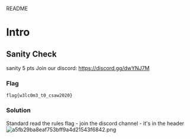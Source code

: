 README

# Intro

## Sanity Check
sanity
5 pts
Join our discord: https://discord.gg/dwYNJ7M

### Flag
```shell
flag{w3lc0m3_t0_csaw2020}
```

### Solution
Standard read the rules flag - join the discord channel - it's in the header
![a5fb29ba8eaf753bff9a4d21543f6842.png](../../_resources/e23bd652ac714e59835aac04e6d574dd.png)
